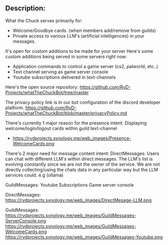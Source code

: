 ## Description:
What the Chuck serves primarily for: 
- Welcome/Goodbye cards. (when members add/remove from guilds)
- Private access to various LLM's (artificial intelligences) in your messages.

It's open for custom additions to be made for your server
Here's some custom additions being served in some servers right now:
- Application commands to control a game server (cs2, palworld, etc..)
- Text channel serving as game server console
- Youtube subscriptions delivered in text-channels  

Here's the open source repository:
https://github.com/RvD-Projects/whatTheChuckBot/tree/master


The privacy policy link is in our bot configuration of the discord developer platform.
https://github.com/RvD-Projects/whatTheChuckBot/blob/master/privacyPolicy.md


There's currently 1 major reason for the presence intent:
Displaying welcome/login/logout cards within guild text-channel
- https://rvdprojects.synology.me/web_images/Presence-WelcomeCards.png


There's 2 major need for message content intent:
DirectMessages:
Users can chat with different LLM's within direct messages.
The LLM's list is evolving constantly since we are not the owner of the service.
We are not directly collecting/using the chats data in any particular way but the LLM services could. e.g (ollama)

GuildMessages:
Youtube Subscriptions
Game server console

DirectMessages:
https://rvdprojects.synology.me/web_images/DirectMesage-LLM.png

GuildMessages: 
https://rvdprojects.synology.me/web_images/GuildMessages-ServerConsole.png
https://rvdprojects.synology.me/web_images/GuildMessages-WelcomeCards.png
https://rvdprojects.synology.me/web_images/GuildMessages-Youtube.png
